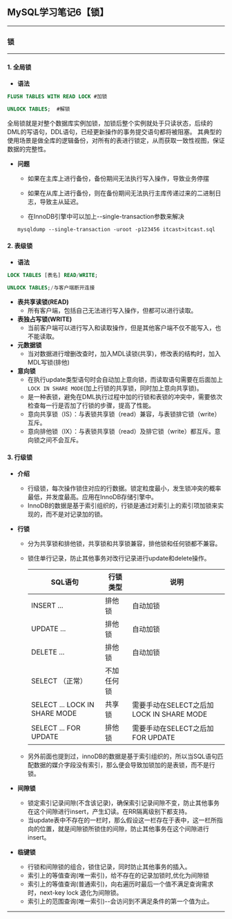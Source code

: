 ## MySQL学习笔记6【锁】

----

### 锁

----

#### 1. 全局锁

- **语法**

```SQL
FLUSH TABLES WITH READ LOCK #加锁

UNLOCK TABLES; 	#解锁
```

全局锁就是对整个数据库实例加锁，加锁后整个实例就处于只读状态，后续的DML的写语句，DDL语句，已经更新操作的事务提交语句都将被阻塞。
其典型的使用场景是做全库的逻辑备份，对所有的表进行锁定，从而获取一致性视图，保证数据的完整性。

- **问题**

  - 如果在主库上进行备份，备份期间无法执行写入操作，导致业务停摆
  - 如果在从库上进行备份，则在备份期间无法执行主库传递过来的二进制日志，导致主从延迟。

  - 在InnoDB引擎中可以加上--single-transaction参数来解决

  ```mysqldump --single-transaction -uroot -p123456 itcast>itcast.sql```

#### 2. 表级锁

- **语法**

```sql
LOCK TABLES [表名] READ/WRITE;

UNLOCK TABLES;/与客户端断开连接
```

- **表共享读锁(READ)**
  - 所有客户端，包括自己无法进行写入操作，但都可以进行读取。
- **表独占写锁(WRITE)**
  - 当前客户端可以进行写入和读取操作，但是其他客户端不仅不能写入，也不能读取。
- **元数据锁**
  - 当对数据进行增删改查时，加入MDL读锁(共享)，修改表的结构时，加入MDL写锁(排他)
- **意向锁**
  - 在执行update类型语句时会自动加上意向锁，而读取语句需要在后面加上`LOCK IN SHARE MODE`(加上行锁的共享锁，同时加上意向共享锁)。
  - 是一种表锁，避免在DML执行过程中加的行锁和表锁的冲突中，需要依次检查每一行是否加了行锁的步骤，提高了性能。
  - 意向共享锁（IS）：与表锁共享锁（read）兼容，与表锁排它锁（write）互斥。
  - 意向排他锁（lX）：与表锁共享锁（read）及排它锁（write）都互斥。意向锁之间不会互斥。

#### 3. 行级锁

- **介绍**

  - 行级锁，每次操作锁住对应的行数据。锁定粒度最小，发生锁冲突的概率最低，并发度最高。应用在InnoDB存储引擎中。
  - InnoDB的数据是基于索引组织的，行锁是通过对索引上的索引项加锁来实现的，而不是对记录加的锁。

- **行锁**

  - 分为共享锁和排他锁，共享锁和共享锁兼容，排他锁和任何锁都不兼容。

  - 锁住单行记录，防止其他事务对改行记录进行update和delete操作。

    | SQL语句                       | 行锁类型   | 说明                                     |
    | ----------------------------- | ---------- | ---------------------------------------- |
    | INSERT ...                    | 排他锁     | 自动加锁                                 |
    | UPDATE ...                    | 排他锁     | 自动加锁                                 |
    | DELETE ...                    | 排他锁     | 自动加锁                                 |
    | SELECT （正常）               | 不加任何锁 |                                          |
    | SELECT ... LOCK IN SHARE MODE | 共享锁     | 需要手动在SELECT之后加LOCK IN SHARE MODE |
    | SELECT ... FOR UPDATE         | 排他锁     | 需要手动在SELECT之后加FOR UPDATE         |

  - 另外前面也提到过，innoDB的数据是基于索引组织的，所以当SQL语句匹配数据的媒介字段没有索引，那么便会导致加锁加的是表锁，而不是行锁。

- **间隙锁**

  - 锁定索引记录间隙(不含该记录)，确保索引记录间隙不变，防止其他事务在这个间隙进行insert，产生幻读。在RR隔离级别下都支持。
  - 当update表中不存在的一栏时，那么假设这一栏存在于表中，这一栏所指向的位置，就是间隙锁所锁住的间隙，防止其他事务在这个间隙进行insert。

- **临键锁**

  - 行锁和间隙锁的组合，锁住记录，同时防止其他事务的插入。
  - 索引上的等值查询(唯一索引)，给不存在的记录加锁时,优化为间隙锁
  - 索引上的等值查询(普通索引)，向右遍历时最后一个值不满足查询需求时，next-key lock 退化为间隙锁。
  - 索引上的范围查询(唯一索引)--会访问到不满足条件的第一个值为止。

-----


